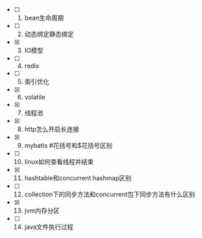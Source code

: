 - [ ] 1. bean生命周期
- [ ] 2. 动态绑定静态绑定
- [x] 3. IO模型
- [ ] 4. redis
- [ ] 5. 索引优化
- [x] 6. volatile
- [x] 7. 线程池
- [x] 8. http怎么开启长连接
- [x] 9. mybatis #花括号和$花括号区别
- [ ] 10. linux如何查看线程并结束
- [x] 11. hashtable和concurrent hashmap区别
- [ ] 12. collection下的同步方法和concurrent包下同步方法有什么区别
- [x] 13. jvm内存分区
- [ ] 14. java文件执行过程



